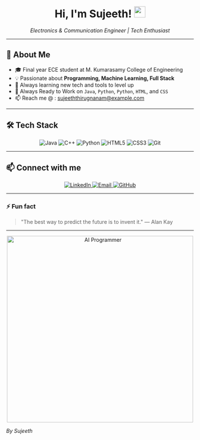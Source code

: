 <!--
### Hi, I'm Sujeeth! 👋
-->

<h1 align="center">Hi, I'm Sujeeth! <img src="https://media.giphy.com/media/hvRJCLFzcasrR4ia7z/giphy.gif" width="30"></h1>
<p align="center">
  <em>Electronics & Communication Engineer | Tech Enthusiast</em>
</p>

---

## 🚀 About Me

- 🎓 Final year ECE student at M. Kumarasamy College of Engineering
- 💡 Passionate about <strong>Programming, Machine Learning, Full Stack</strong>
- 🌱 Always learning new tech and tools to level up
- 💬 Always Ready to Work on <code>Java</code>, <code>Python</code>, <code>Python</code>, <code>HTML</code>, and <code>CSS</code>
- 📫 Reach me @ : <a href="mailto:sujeeththirugnanam@example.com">sujeeththirugnanam@example.com</a>

---

## 🛠️ Tech Stack


<p align="center">
  <img alt="Java" src="https://img.shields.io/badge/Java-007396?style=for-the-badge&logo=java&logoColor=white"/>
  <img alt="C++" src="https://img.shields.io/badge/C++-00599C?style=for-the-badge&logo=c%2B%2B&logoColor=white"/>
  <img alt="Python" src="https://img.shields.io/badge/Python-3776AB?style=for-the-badge&logo=python&logoColor=white"/>
  <img alt="HTML5" src="https://img.shields.io/badge/HTML5-E34F26?style=for-the-badge&logo=html5&logoColor=white"/>
  <img alt="CSS3" src="https://img.shields.io/badge/CSS3-1572B6?style=for-the-badge&logo=css3&logoColor=white"/>
  <img alt="Git" src="https://img.shields.io/badge/Git-F05032?style=for-the-badge&logo=git&logoColor=white"/>
</p>

---

## 📫 Connect with me

<p align="center">
  <a href="https://www.linkedin.com/in/sujeeth2004" target="_blank">
    <img alt="LinkedIn" src="https://img.shields.io/badge/LinkedIn-0A66C2?style=for-the-badge&logo=linkedin&logoColor=white" />
  </a>
  <a href="mailto:sujeeththirugnanam@example.com" target="_blank">
    <img alt="Email" src="https://img.shields.io/badge/Email-D14836?style=for-the-badge&logo=gmail&logoColor=white" />
  </a>
  <a href="https://github.com/Sujeeth-T" target="_blank">
    <img alt="GitHub" src="https://img.shields.io/badge/GitHub-181717?style=for-the-badge&logo=github&logoColor=white" />
  </a>
</p>

---

### ⚡ Fun fact

> "The best way to predict the future is to invent it." — Alan Kay

---
<p align="center">
  <img src="https://media.giphy.com/media/qgQUggAC3Pfv687qPC/giphy.gif" width="500" alt="AI Programmer">
</p>

*By Sujeeth*



